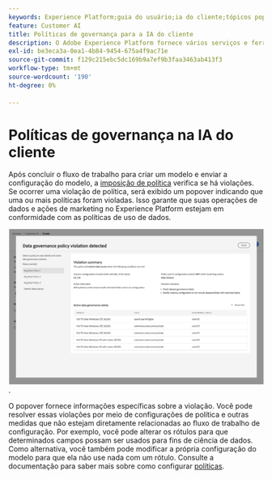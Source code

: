 ```yaml
---
keywords: Experience Platform;guia do usuário;ia do cliente;tópicos populares;controles de acesso;criar modelo;
feature: Customer AI
title: Políticas de governança para a IA do cliente
description: O Adobe Experience Platform fornece vários serviços e ferramentas que permitem controlar com confiança os dados de experiência coletados.
exl-id: be3eca3a-0ea1-4b84-9454-675a4f9ac71e
source-git-commit: f129c215ebc5dc169b9a7ef9b3faa3463ab413f3
workflow-type: tm+mt
source-wordcount: '190'
ht-degree: 0%

---
```


# Políticas de governança na IA do cliente

Após concluir o fluxo de trabalho para criar um modelo e enviar a configuração do modelo, a [imposição de política](/help/data-governance/enforcement/auto-enforcement.md) verifica se há violações. Se ocorrer uma violação de política, será exibido um popover indicando que uma ou mais políticas foram violadas. Isso garante que suas operações de dados e ações de marketing no Experience Platform estejam em conformidade com as políticas de uso de dados.

![Um popover exibindo informações sobre a violação de política](../images/user-guide/policy-violation-popover-cai.png).

O popover fornece informações específicas sobre a violação. Você pode resolver essas violações por meio de configurações de política e outras medidas que não estejam diretamente relacionadas ao fluxo de trabalho de configuração. Por exemplo, você pode alterar os rótulos para que determinados campos possam ser usados para fins de ciência de dados. Como alternativa, você também pode modificar a própria configuração do modelo para que ela não use nada com um rótulo. Consulte a documentação para saber mais sobre como configurar [políticas](/help/data-governance/policies/overview.md).

